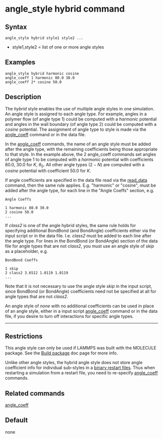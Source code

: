 # angle_style hybrid command

## Syntax

``` LAMMPS
angle_style hybrid style1 style2 ...
```

-   style1,style2 = list of one or more angle styles

## Examples

``` LAMMPS
angle_style hybrid harmonic cosine
angle_coeff 1 harmonic 80.0 30.0
angle_coeff 2* cosine 50.0
```

## Description

The *hybrid* style enables the use of multiple angle styles in one
simulation. An angle style is assigned to each angle type. For example,
angles in a polymer flow (of angle type 1) could be computed with a
*harmonic* potential and angles in the wall boundary (of angle type 2)
could be computed with a *cosine* potential. The assignment of angle
type to style is made via the [angle_coeff](angle_coeff) command or in
the data file.

In the [angle_coeff](angle_coeff) commands, the name of an angle style
must be added after the angle type, with the remaining coefficients
being those appropriate to that style. In the example above, the 2
angle_coeff commands set angles of angle type 1 to be computed with a
*harmonic* potential with coefficients 80.0, 30.0 for $K$, $\theta_0$.
All other angle types $(2 - N)$ are computed with a *cosine* potential
with coefficient 50.0 for $K$.

If angle coefficients are specified in the data file read via the
[read_data](read_data) command, then the same rule applies. E.g.
\"harmonic\" or \"cosine\", must be added after the angle type, for each
line in the \"Angle Coeffs\" section, e.g.

    Angle Coeffs

    1 harmonic 80.0 30.0
    2 cosine 50.0
    ...

If *class2* is one of the angle hybrid styles, the same rule holds for
specifying additional BondBond (and BondAngle) coefficients either via
the input script or in the data file. I.e. *class2* must be added to
each line after the angle type. For lines in the BondBond (or BondAngle)
section of the data file for angle types that are not *class2*, you must
use an angle style of *skip* as a placeholder, e.g.

    BondBond Coeffs

    1 skip
    2 class2 3.6512 1.0119 1.0119
    ...

Note that it is not necessary to use the angle style *skip* in the input
script, since BondBond (or BondAngle) coefficients need not be specified
at all for angle types that are not *class2*.

An angle style of *none* with no additional coefficients can be used in
place of an angle style, either in a input script
[angle_coeff](angle_coeff) command or in the data file, if you desire to
turn off interactions for specific angle types.

------------------------------------------------------------------------

## Restrictions

This angle style can only be used if LAMMPS was built with the MOLECULE
package. See the [Build package](Build_package) doc page for more info.

Unlike other angle styles, the hybrid angle style does not store angle
coefficient info for individual sub-styles in a [binary restart
files](restart). Thus when restarting a simulation from a restart file,
you need to re-specify [angle_coeff](angle_coeff) commands.

## Related commands

[angle_coeff](angle_coeff)

## Default

none
